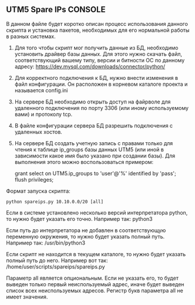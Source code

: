UTM5 Spare IPs CONSOLE
----------------------

В данном файле будет коротко описан процесс использования данного скрипта
и установка пакетов, необходимых для его нормальной работы в разных системах.

1. Для того чтобы скрипт мог получить данные из БД, необходимо установить
   драйвер базы данных. Для этого нужно скачать файл, соответствующий вашему
   типу, версии и битности ОС по данному адресу:
   https://dev.mysql.com/downloads/connector/python/

2. Для корректного подключения к БД, нужно внести изменения в файл конфигурации.
   Он расположен в корневом каталоге проекта и называется config.ini

3. На сервере БД необходимо открыть доступ на файрволе для удаленного подключения 
   по порту 3306 (или иному используемому вами) и протоколу tcp.

4. В файле конфигурации сервера БД разрешить подключения с удаленных хостов.

5. На сервере БД создать учетную запись с правами только для чтения к таблице
   ip_groups базы данных UTM5 (или иной в зависимости какое имя было указано
   при создании базы). Для выполнения этого можно воспользоваться примером:  
   
    grant select on UTM5.ip_groups to 'user'@'%' identified by 'pass';  
    flush privileges;

Формат запуска скрипта:

    python spareips.py 10.10.0.0/20 [all]

Если в системе установлено несколько версий интерпретатора python, то нужно будет
указать его точно. Например так: python3

Если путь до интерпретатора не добавлен в соответствующую переменную окружения, то
нужно будет указать полный путь. Например так: /usr/bin/python3

Если скрипт не находится в текущем каталоге, то нужно будет указать полный путь до него.
Например вот так: /home/user/scripts/spareips/spareips.py

Параметр all является опциональным. Если не указать его, то будет выведен только
первый неиспользуемый адрес, иначе будет выведен список всех неиспользуемых адресов.
Регистр букв параметра all не имеет значения.
